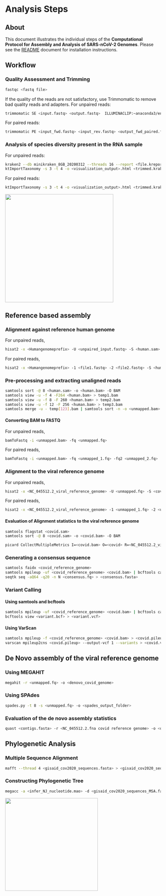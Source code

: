 # Analysis Steps
## About
This document illustrates the individual steps of the **Computational Protocol for Assembly and Analysis of SARS-nCoV-2 Genomes**.
Please see the [README](https://github.com/banijolly/vslab-ncov2019-genome/blob/master/README.md) document for installation instructions. 


## Workflow

### Quality Assessment and Trimming
```bash
fastqc <fastq file>
```
If the quality of the reads are not satisfactory, use Trimmomatic to remove bad quality reads and adapters.
For unpaired reads:
``` bash 
trimmomatic SE <input.fastq> <output.fastq>  ILLUMINACLIP:~anaconda3/envs/covid19-genome/share/trimmomatic/adapters/TruSeq3-SE.fa:2:30:10 LEADING:3 TRAILING:3 SLIDINGWINDOW:4:30 MINLEN:100 
```
For paired reads:
``` bash 
trimmomatic PE <input_fwd.fastq> <input_rev.fastq> <output_fwd_paired.fastq> <output_fwd_unpaired.fastq> <output_rev_paired.fastq> <output_rev_unpaired.fastq> ILLUMINACLIP:~anaconda3/envs/covid19-genome/share/trimmomatic/adapters/TruSeq3-SE.fa:2:30:10 LEADING:3 TRAILING:3 SLIDINGWINDOW:4:30 MINLEN:100 
```

### Analysis of species diversity present in the RNA sample
For unpaired reads:
```bash
kraken2 --db minikraken_8GB_20200312 --threads 16 --report <file.kreport> <trimmed.fastq> > <trimmed.kraken>
ktImportTaxonomy -s 3 -t 4 -o <visualization_output>.html <trimmed.kraken>
```
For paired reads:
``` bash kraken2 --db minikraken_8GB_20200312 --threads 16 --report <file.kreport> --paired <file1.fastq> <file2.fastq> > <trimmed.kraken>
ktImportTaxonomy -s 3 -t 4 -o <visualization_output>.html <trimmed.kraken>
```
<img src="https://github.com/banijolly/vslab-ncov2019-genome/blob/master/docs/Krona_output.png" height="350">

## Reference based assembly

### Alignment against reference human genome
For unpaired reads,
```bash 
hisat2 -x <Humangenomeprefix> -U <unpaired_input.fastq> -S <human.sam> -p 16 --dta-cufflinks --summary-file <humanUnpaired.log>
```
For paired reads,
```bash
hisat2 -x <Humangenomeprefix> -1 <file1.fastq> -2 <file2.fastq> -S <human.sam> -p 16 --dta-cufflinks --summary-file <file_human_paired.log>
```
### Pre-processing and extracting unaligned reads
```bash
samtools sort -@ 8 <human.sam> -o <human.bam> -O BAM
samtools view -u -f 4 -F264 <human.bam> > temp1.bam
samtools view -u -f 8 -F 260 <human.bam> > temp2.bam
samtools view -u -f 12 -F 256 <human.bam> > temp3.bam
samtools merge -u - temp[123].bam | samtools sort -n -o <unmapped.bam>
```
#### Converting BAM to FASTQ
For unpaired reads,
```bash
bamToFastq -i <unmapped.bam> -fq <unmapped.fq>
```
For paired reads,
```bash
bamToFastq -i <unmapped.bam> -fq <unmapped_1.fq> -fq2 <unmapped_2.fq>
```
### Alignment to the viral reference genome

For unpaired reads,
```bash
hisat2 -x <NC_045512.2_viral_reference_genome> -U <unmapped.fq> -S <covid.sam> -p 16 --dta-cufflinks --summary-file <unmapped.log>
```
For paired reads,
```bash 
hisat2 -x <NC_045512.2_viral_reference_genome> -1 <unmapped_1.fq> -2 <unmapped_2.fq> -S <covid.sam> -p 16 --dta-cufflinks --summary-file <unmapped.log>
```
#### Evaluation of Alignment statistics to the viral reference genome
```bash 
samtools flagstat <covid.sam>
samtools sort -@ 8 <covid.sam> -o <covid.bam> -O BAM

picard CollectMultipleMetrics I=<covid.bam> O=<covid> R=<NC_045512.2_viral_reference_genome>
```
### Generating a consensus sequence
```bash
samtools faidx <covid_reference_genome>
samtools mpileup -uf <covid_reference_genome> <covid.bam> | bcftools call -c | vcfutils.pl vcf2fq > <consensus.fq>
seqtk seq -aQ64 -q20 -n N <consensus.fq> > <consensus.fasta>
```
### Variant Calling

#### Using samtools and bcftools
```bash
samtools mpileup -uf <covid_reference_genome> <covid.bam> | bcftools call -cv -Ob > <variant.bcf>
bcftools view <variant.bcf> > <variant.vcf>
```
#### Using VarScan
```bash
samtools mpileup -f <covid_reference_genome> <covid.bam> > <covid.pileup>
varscan mpileup2cns <covid.pileup> --output-vcf 1 --variants > <covid.vcf>
```

## De Novo assembly of the viral reference genome

### Using MEGAHIT
```bash
megahit -r <unmapped.fq> -o <denovo_covid_genome>
```

### Using SPAdes
```bash
spades.py -t 8 -s <unmapped.fq> -o <spades_output_folder>
```

### Evaluation of the de novo assembly statistics
```bash
quast <contigs.fasta> -r <NC_045512.2.fna covid reference genome> -o <quast_output>
```

## Phylogenetic Analysis

### Multiple Sequence Alignment 
```bash 
mafft --thread 4 <gisaid_cov2020_sequences.fasta> > <gisaid_cov2020_sequences_MSA.fasta>
``` 
### Constructing Phylogenetic Tree
```bash
megacc -a <infer_NJ_nucleotide.mao> -d <gisaid_cov2020_sequences_MSA.fasta> -o <gisaid_cov2020_tree>
```
<img src="https://github.com/banijolly/vslab-ncov2019-genome/blob/master/docs/MEGA_output.png" height="300">

